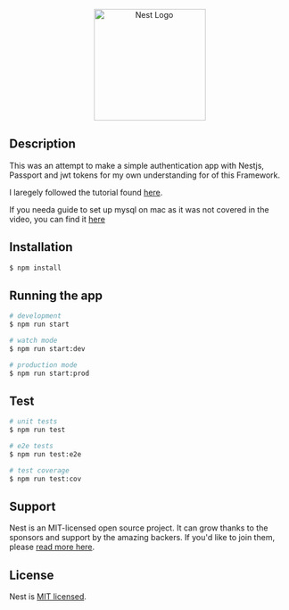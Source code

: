 <p align="center">
  <a href="http://nestjs.com/" target="blank"><img src="https://nestjs.com/img/logo-small.svg" width="200" alt="Nest Logo" /></a>
</p>

## Description

This was an attempt to make a simple authentication app with Nestjs, Passport and jwt tokens for my own understanding for of this Framework.

I laregely followed the tutorial found [here](https://www.youtube.com/watch?v=Mgr5_r70OJQ&ab_channel=Bitfumes).

If you needa guide to set up mysql on mac as it was not covered in the video, you can find it [here](https://stackoverflow.com/questions/15450091/error-2002-hy000-cant-connect-to-local-mysql-server-through-socket-tmp-mys)

## Installation

```bash
$ npm install
```

## Running the app

```bash
# development
$ npm run start

# watch mode
$ npm run start:dev

# production mode
$ npm run start:prod
```

## Test

```bash
# unit tests
$ npm run test

# e2e tests
$ npm run test:e2e

# test coverage
$ npm run test:cov
```

## Support

Nest is an MIT-licensed open source project. It can grow thanks to the sponsors and support by the amazing backers. If you'd like to join them, please [read more here](https://docs.nestjs.com/support).

## License

Nest is [MIT licensed](LICENSE).
